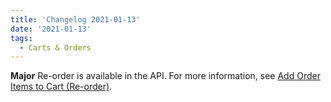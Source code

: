 ```yaml
---
title: 'Changelog 2021-01-13'
date: '2021-01-13'
tags:
  - Carts & Orders
---
```

**Major** Re-order is available in the API. For more information, see [Add Order Items to Cart (Re-order)](/docs/commerce-cloud/carts/cart-items/re-order).
